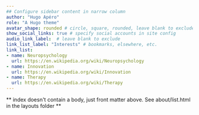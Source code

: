 ```yaml
---
## Configure sidebar content in narrow column
author: "Hugo Apéro"
role: "A Hugo theme"
avatar_shape: rounded # circle, square, rounded, leave blank to exclude
show_social_links: true # specify social accounts in site config
audio_link_label:  # leave blank to exclude
link_list_label: "Interests" # bookmarks, elsewhere, etc.
link_list:
- name: Neuropsychology
  url: https://en.wikipedia.org/wiki/Neuropsychology
- name: Innovation
  url: https://en.wikipedia.org/wiki/Innovation
- name: Therapy
  url: https://en.wikipedia.org/wiki/Therapy
---
```


** index doesn't contain a body, just front matter above.
See about/list.html in the layouts folder **